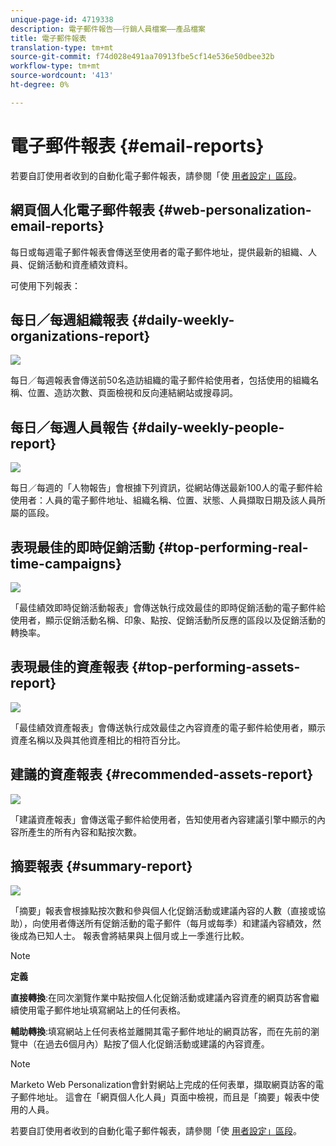 ```yaml
---
unique-page-id: 4719338
description: 電子郵件報告——行銷人員檔案——產品檔案
title: 電子郵件報表
translation-type: tm+mt
source-git-commit: f74d028e491aa70913fbe5cf14e536e50dbee32b
workflow-type: tm+mt
source-wordcount: '413'
ht-degree: 0%

---
```



# 電子郵件報表 {#email-reports}

若要自訂使用者收到的自動化電子郵件報表，請參閱「使 [用者設定」區段](/help/marketo/product-docs/web-personalization/getting-started/user-settings.md)。

## 網頁個人化電子郵件報表 {#web-personalization-email-reports}

每日或每週電子郵件報表會傳送至使用者的電子郵件地址，提供最新的組織、人員、促銷活動和資產績效資料。

可使用下列報表：

## 每日／每週組織報表 {#daily-weekly-organizations-report}

![](assets/image2014-12-6-13-3a32-3a8.png)

每日／每週報表會傳送前50名造訪組織的電子郵件給使用者，包括使用的組織名稱、位置、造訪次數、頁面檢視和反向連結網站或搜尋詞。

## 每日／每週人員報告 {#daily-weekly-people-report}

![](assets/two.png)

每日／每週的「人物報告」會根據下列資訊，從網站傳送最新100人的電子郵件給使用者：人員的電子郵件地址、組織名稱、位置、狀態、人員擷取日期及該人員所屬的區段。

## 表現最佳的即時促銷活動 {#top-performing-real-time-campaigns}

![](assets/image2014-12-6-13-3a32-3a31.png)

「最佳績效即時促銷活動報表」會傳送執行成效最佳的即時促銷活動的電子郵件給使用者，顯示促銷活動名稱、印象、點按、促銷活動所反應的區段以及促銷活動的轉換率。

## 表現最佳的資產報表 {#top-performing-assets-report}

![](assets/image2014-12-6-13-3a29-3a5.png)

「最佳績效資產報表」會傳送執行成效最佳之內容資產的電子郵件給使用者，顯示資產名稱以及與其他資產相比的相符百分比。

## 建議的資產報表 {#recommended-assets-report}

![](assets/image2014-12-6-13-3a28-3a43.png)

「建議資產報表」會傳送電子郵件給使用者，告知使用者內容建議引擎中顯示的內容所產生的所有內容和點按次數。

## 摘要報表 {#summary-report}

![](assets/six.png)

「摘要」報表會根據點按次數和參與個人化促銷活動或建議內容的人數（直接或協助），向使用者傳送所有促銷活動的電子郵件（每月或每季）和建議內容績效，然後成為已知人士。 報表會將結果與上個月或上一季進行比較。

>[!NOTE]
>
>**定義**
>
>**直接轉換**:在同次瀏覽作業中點按個人化促銷活動或建議內容資產的網頁訪客會繼續使用電子郵件地址填寫網站上的任何表格。
>
>**輔助轉換**:填寫網站上任何表格並離開其電子郵件地址的網頁訪客，而在先前的瀏覽中（在過去6個月內）點按了個人化促銷活動或建議的內容資產。

>[!NOTE]
>
>Marketo Web Personalization會針對網站上完成的任何表單，擷取網頁訪客的電子郵件地址。 這會在「網頁個人化人員」頁面中檢視，而且是「摘要」報表中使用的人員。

若要自訂使用者收到的自動化電子郵件報表，請參閱「使 [用者設定」區段](/help/marketo/product-docs/web-personalization/getting-started/user-settings.md)。
